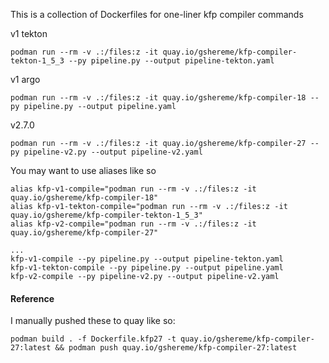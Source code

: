 This is a collection of Dockerfiles for one-liner kfp compiler commands

v1 tekton

    podman run --rm -v .:/files:z -it quay.io/gshereme/kfp-compiler-tekton-1_5_3 --py pipeline.py --output pipeline-tekton.yaml                  

v1 argo

    podman run --rm -v .:/files:z -it quay.io/gshereme/kfp-compiler-18 --py pipeline.py --output pipeline.yaml                  

v2.7.0

    podman run --rm -v .:/files:z -it quay.io/gshereme/kfp-compiler-27 --py pipeline-v2.py --output pipeline-v2.yaml


You may want to use aliases like so

    alias kfp-v1-compile="podman run --rm -v .:/files:z -it quay.io/gshereme/kfp-compiler-18"
    alias kfp-v1-tekton-compile="podman run --rm -v .:/files:z -it quay.io/gshereme/kfp-compiler-tekton-1_5_3"
    alias kfp-v2-compile="podman run --rm -v .:/files:z -it quay.io/gshereme/kfp-compiler-27"

    ...
    kfp-v1-compile --py pipeline.py --output pipeline-tekton.yaml
    kfp-v1-tekton-compile --py pipeline.py --output pipeline.yaml
    kfp-v2-compile --py pipeline-v2.py --output pipeline-v2.yaml

#### Reference

I manually pushed these to quay like so:

    podman build . -f Dockerfile.kfp27 -t quay.io/gshereme/kfp-compiler-27:latest && podman push quay.io/gshereme/kfp-compiler-27:latest             
